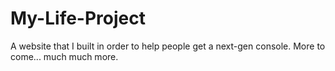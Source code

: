 # My-Life-Project

A website that I built in order to help people get a next-gen console. More to come... much much more.

<!-- Trying to get the React app to show the index.html 2:55pm 8/30 -->